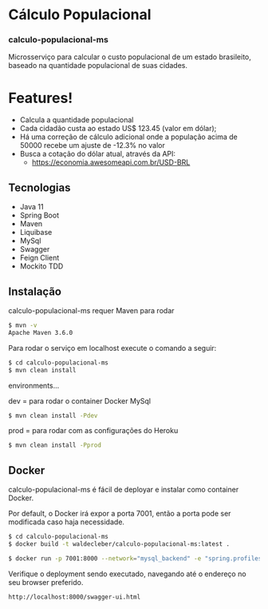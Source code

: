 # Cálculo Populacional

### calculo-populacional-ms

Microsserviço para calcular o custo populacional de um estado brasileito,
baseado na quantidade populacional de suas cidades.

# Features!

- Calcula a quantidade populacional 
- Cada cidadão custa ao estado US$ 123.45 (valor em dólar);
- Há uma correção de cálculo adicional onde a população acima de 50000
  recebe um ajuste de -12.3% no valor
- Busca a cotação do dólar atual, através da API:  
  - https://economia.awesomeapi.com.br/USD-BRL


## Tecnologias


* Java 11
* Spring Boot
* Maven
* Liquibase
* MySql
* Swagger
* Feign Client
* Mockito TDD


## Instalação

calculo-populacional-ms requer Maven para rodar

```sh
$ mvn -v
Apache Maven 3.6.0
```

Para rodar o serviço em localhost execute o comando a seguir:

```sh
$ cd calculo-populacional-ms
$ mvn clean install
```

environments...

dev = para rodar o container Docker MySql 
```sh
$ mvn clean install -Pdev
```

prod = para rodar com as configurações do Heroku
```sh
$ mvn clean install -Pprod
```


## Docker
calculo-populacional-ms é fácil de deployar e instalar como container Docker.

Por default, o Docker irá expor a porta 7001, então a porta pode ser modificada caso haja necessidade.

```sh
$ cd calculo-populacional-ms
$ docker build -t waldecleber/calculo-populacional-ms:latest .
```

```sh
$ docker run -p 7001:8000 --network="mysql_backend" -e "spring.profiles.active=localhost" waldecleber/calculo-populacional-ms
```


Verifique o deployment sendo executado, navegando até o endereço no seu browser preferido.

```sh
http://localhost:8000/swagger-ui.html
```
